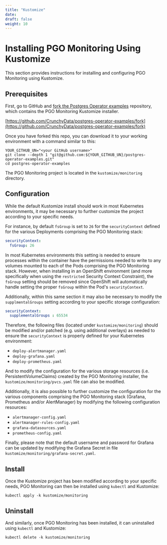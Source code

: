 ```yaml
---
title: "Kustomize"
date:
draft: false
weight: 10
---
```


# Installing PGO Monitoring Using Kustomize

This section provides instructions for installing and configuring PGO Monitoring using Kustomize.

## Prerequisites

First, go to GitHub and [fork the Postgres Operator examples](https://github.com/CrunchyData/postgres-operator-examples/fork)
repository, which contains the PGO Monitoring Kustomize installer.

[https://github.com/CrunchyData/postgres-operator-examples/fork](https://github.com/CrunchyData/postgres-operator-examples/fork)

Once you have forked this repo, you can download it to your working environment with a command
similar to this:

```
YOUR_GITHUB_UN="<your GitHub username>"
git clone --depth 1 "git@github.com:${YOUR_GITHUB_UN}/postgres-operator-examples.git"
cd postgres-operator-examples
```

The PGO Monitoring project is located in the `kustomize/monitoring` directory.

## Configuration

While the default Kustomize install should work in most Kubernetes environments, it may be
necessary to further customize the project according to your specific needs.

For instance, by default `fsGroup` is set to `26` for the `securityContext` defined for the
various Deployments comprising the PGO Monitoring stack:

```yaml
securityContext:
  fsGroup: 26
```

In most Kubernetes environments this setting is needed to ensure processes within the container
have the permissions needed to write to any volumes mounted to each of the Pods comprising the PGO
Monitoring stack.  However, when installing in an OpenShift environment (and more specifically when
using the `restricted` Security Context Constraint), the `fsGroup` setting should be removed
since OpenShift will automatically handle setting the proper `fsGroup` within the Pod's
`securityContext`.

Additionally, within this same section it may also be necessary to modify the `supplmentalGroups`
setting according to your specific storage configuration:

```yaml
securityContext:
  supplementalGroups : 65534
```

Therefore, the following files (located under `kustomize/monitoring`) should be modified and/or
patched (e.g. using additional overlays) as needed to ensure the `securityContext` is properly
defined for your Kubernetes environment:

- `deploy-alertmanager.yaml`
- `deploy-grafana.yaml`
- `deploy-prometheus.yaml`

And to modify the configuration for the various storage resources (i.e. PersistentVolumeClaims)
created by the PGO Monitoring installer, the `kustomize/monitoring/pvcs.yaml` file can also
be modified.

Additionally, it is also possible to further customize the configuration for the various components
comprising the PGO Monitoring stack (Grafana, Prometheus and/or AlertManager) by modifying the
following configuration resources:

- `alertmanager-config.yaml`
- `alertmanager-rules-config.yaml`
- `grafana-datasources.yaml`
- `prometheus-config.yaml`

Finally, please note that the default username and password for Grafana can be updated by
modifying the Grafana Secret in file `kustomize/monitoring/grafana-secret.yaml`.

## Install

Once the Kustomize project has been modified according to your specific needs, PGO Monitoring can
then be installed using `kubectl` and Kustomize:

```shell
kubectl apply -k kustomize/monitoring
```

## Uninstall

And similarly, once PGO Monitoring has been installed, it can uninstalled using `kubectl` and
Kustomize:

```shell
kubectl delete -k kustomize/monitoring
```
